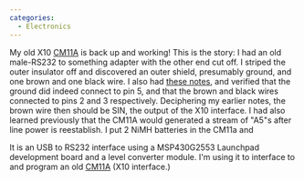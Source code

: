 ```yaml
---
categories:
  - Electronics
---
```

My old X10 [CM11A](http://kbase.x10.com/wiki/CM11A) is back up and working! This is the story:
I had an old male-RS232 to something adapter with the other end cut off. I striped the outer insulator off and discovered an outer shield, presumably ground, and one brown and one black wire.
I also had [these notes](https://lh3.googleusercontent.com/3Ly2EBkKP3Ju0IRfNoA2Kt7q1PeDDjdCyUuiW7rhq6Z-pa_PgI56-2UU-aceeE4Jx5Dxj4kav0BhXIQ8Ga6fEh0h1K7K_uVQ8RWITrmCw5HXZRBelM10NY4nTiPEZXlQVsfYaQS_0o4Dg0yJVPULJnD_F_tvzyl8AOYlX1W-5jYI-aT6fs3bykgWZsXW6ovnb-XvqCZYyykRYnCmdxxObTKTo7ZQo2lgZgDiSw0F_LArXrPK5fmgHIkkHzet4lxkKxt9n58brQuRdKjUqhretgE4-mM87PL80NRfRdvYU9z-ekmSiEKVNPKgiUqcTUCW-Ps5Q0n8M44FglneT4VntZJfy9doj-gSQj4BCnMMa8wnFwjmR5qZjrYmsDsIjlYPvc6pJK8khMRtWw-YLR3EzABI_BX1dfR_6KWDQbfhUlY39js6oYMBWOcn2oJIU3oh3EcPwXsaCbDA_vgRWkNIncmEQMKxMU1fOmM8hEDF3DQUBeZQDn-Vbjoh23rYHCHh7WMlj5T7BXdBUGM37B6V3Pru-FalTfav-YBhvEa7sO2w6r0HQVrksvvORbrsd4xp2USMAIrRcFIlRRARZnhB93yhNB-Biyk3hpmQiSY-cTXOwRYStKhcE905BjS7IqLnQdTKsGbUB5Cxyciovr86g8xJCdT94q6mpqm1Y1uCAdFHhIqVdoCY5Dn03K9hZof1WiVgc-4XL5oGrXfnug2bEGtl2g=w1000-no-tmp.jpg), and verified that the ground did indeed connect to pin 5, and that the brown and black wires connected to pins 2 and 3 respectively. Deciphering my earlier notes, the brown wire then should be SIN, the output of the X10 interface.
I had also learned previously that the CM11A would generated a stream of "A5"s after line power is reestablish. I put 2 NiMH batteries in the CM11a and 

It is an USB to RS232 interface using a MSP430G2553 Launchpad development board and a level converter module. I'm using it to interface to and program an old [CM11A](http://kbase.x10.com/wiki/CM11A) (X10 interface.)
<!--stackedit_data:
eyJoaXN0b3J5IjpbMTQ1Mzc4NjE1OCwxOTE1MTMxNDAzLDkzNz
AwNjEzOSw5NDAyNTcxMzJdfQ==
-->